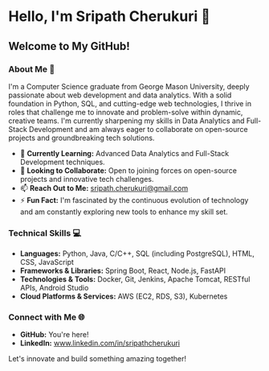 # Hello, I'm Sripath Cherukuri 👋

## Welcome to My GitHub!

### About Me 🚀
I'm a Computer Science graduate from George Mason University, deeply passionate about web development and data analytics. With a solid foundation in Python, SQL, and cutting-edge web technologies, I thrive in roles that challenge me to innovate and problem-solve within dynamic, creative teams. I'm currently sharpening my skills in Data Analytics and Full-Stack Development and am always eager to collaborate on open-source projects and groundbreaking tech solutions.

- 🌱 **Currently Learning:** Advanced Data Analytics and Full-Stack Development techniques.
- 👯 **Looking to Collaborate:** Open to joining forces on open-source projects and innovative tech challenges.
- 📫 **Reach Out to Me:** [sripath.cherukuri@gmail.com](mailto:sripath.cherukuri@gmail.com)
- ⚡ **Fun Fact:** I'm fascinated by the continuous evolution of technology and am constantly exploring new tools to enhance my skill set.

### Technical Skills 💻
- **Languages:** Python, Java, C/C++, SQL (including PostgreSQL), HTML, CSS, JavaScript
- **Frameworks & Libraries:** Spring Boot, React, Node.js, FastAPI
- **Technologies & Tools:** Docker, Git, Jenkins, Apache Tomcat, RESTful APIs, Android Studio
- **Cloud Platforms & Services:** AWS (EC2, RDS, S3), Kubernetes

### Connect with Me 🌐
- **GitHub:** You're here!
- **LinkedIn:** www.linkedin.com/in/sripathcherukuri

Let's innovate and build something amazing together!
